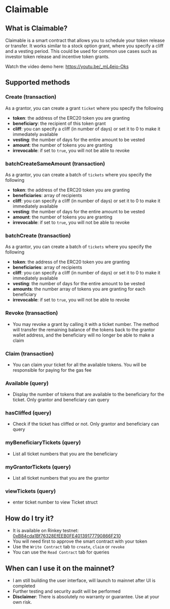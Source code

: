 # Claimable
## What is Claimable?
Claimable is a smart contract that allows you to schedule your token release or transfer. It works similar to a stock option grant, where you specify a cliff and a vesting period. This could be used for common use cases such as investor token release and incentive token grants.

Watch the video demo here: https://youtu.be/_mL4ejo-Oks

## Supported methods
### Create (transaction)
As a grantor, you can create a grant `ticket` where you specify the following
- **token**: the address of the ERC20 token you are granting
- **beneficiary**: the recipient of this token grant
- **cliff**: you can specify a cliff (in number of days) or set it to 0 to make it immediately available
- **vesting**: the number of days for the entire amount to be vested
- **amount**: the number of tokens you are granting
- **irrevocable**: if set to `true`, you will not be able to revoke
### batchCreateSameAmount (transaction)
As a grantor, you can create a batch of `tickets` where you specify the following
- **token**: the address of the ERC20 token you are granting
- **beneficiaries**: array of recipients
- **cliff**: you can specify a cliff (in number of days) or set it to 0 to make it immediately available
- **vesting**: the number of days for the entire amount to be vested
- **amount**: the number of tokens you are granting
- **irrevocable**: if set to `true`, you will not be able to revoke
### batchCreate (transaction)
As a grantor, you can create a batch of `tickets` where you specify the following
- **token**: the address of the ERC20 token you are granting
- **beneficiaries**: array of recipients
- **cliff**: you can specify a cliff (in number of days) or set it to 0 to make it immediately available
- **vesting**: the number of days for the entire amount to be vested
- **amounts**: the number array of tokens you are granting for each beneficiary
- **irrevocable**: if set to `true`, you will not be able to revoke

### Revoke (transaction)
- You may revoke a grant by calling it with a ticket number. The method will transfer the remaining balance of the tokens back to the grantor wallet address, and the beneficiary will no longer be able to make a claim

### Claim (transaction)
- You can claim your ticket for all the available tokens. You will be responsible for paying for the gas fee

### Available (query)
- Display the number of tokens that are available to the beneficiary for the ticket. Only grantor and beneficiary can query

### hasCliffed (query)
- Check if the ticket has cliffed or not. Only grantor and beneficiary can query

### myBeneficiaryTickets (query)
- List all ticket numbers that you are the beneficiary

### myGrantorTickets (query)
- List all ticket numbers that you are the grantor

### viewTickets (query)
- enter ticket number to view Ticket struct


## How do I try it?
- It is available on Rinkey testnet: [0xB84cda1Bf76328EfEEB0FE40139177790866F210](https://rinkeby.etherscan.io/address/0xB84cda1Bf76328EfEEB0FE40139177790866F210#writeContract)
- You will need first to approve the smart contract with your token
- Use the `Write Contract` tab to `create`, `claim` or `revoke`
- You can use the `Read Contract` tab for queries

## When can I use it on the mainnet?
- I am still building the user interface, will launch to mainnet after UI is completed
- Further testing and security audit will be performed
- **Disclaimer**: There is absolutely no warranty or guarantee. Use at your own risk.
